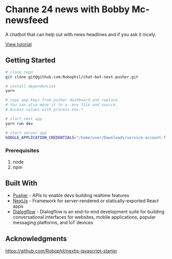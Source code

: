 # Channe 24 news with Bobby Mc-newsfeed

A chatbot that can help out with news headlines and if you ask it nicely.

[View tutorial](https://pusher.com/tutorials/news-chatbot-nextjs-dialogflow)

## Getting Started

```bash
# clone repo
git clone git@github.com:Robophil/chat-bot-next-pusher.git

# install dependencies
yarn

# copy app keys from pusher dashboard and replace
# You can also move it to a .env file and source.
# Access values with process.env.*

# start next app
yarn run dev

# start server app
GOOGLE_APPLICATION_CREDENTIALS="/home/user/Downloads/service-account-file.json" node server.js
```

### Prerequisites

1. node
2. npm

## Built With

* [Pusher](https://pusher.com/) - APIs to enable devs building realtime features
* [NextJs](https://github.com/zeit/next.js/) - Framework for server-rendered or statically-exported React apps
* [Dialogflow](https://dialogflow.com/) - Dialogflow is an end-to-end development suite for building conversational interfaces for websites, mobile applications, popular messaging platforms, and IoT devices

## Acknowledgments
https://github.com/Robophil/nextjs-javascript-starter
